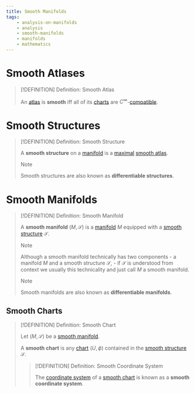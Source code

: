 ```yaml
---
title: Smooth Manifolds
tags:
    - analysis-on-manifolds
    - analysis
    - smooth-manifolds
    - manifolds
    - mathematics
---
```


# Smooth Atlases

>[!DEFINITION] Definition: Smooth Atlas
>
>An [atlas](../../Geometry/Manifolds/Coordinates/Atlases.md) is **smooth** iff all of its [charts](./index.md) are $C^{\infty}$-[compatible](./index.md).
>

# Smooth Structures

>[!DEFINITION] Definition: Smooth Structure
>
>A **smooth structure** on a [manifold](../../../Geometry/Manifolds/index.md) is a [maximal](../../Geometry/Manifolds/Coordinates/Atlases.md) [smooth atlas](Smooth%20Manifolds.md).
>
>>[!NOTE]
>>
>>Smooth structures are also known as **differentiable structures**.
>>
>

# Smooth Manifolds

>[!DEFINITION] Definition: Smooth Manifold
>
>A **smooth manifold** $(M, \mathcal{S})$ is a [manifold](../../../Geometry/Manifolds/index.md) $M$ equipped with a [smooth structure](Smooth%20Manifolds.md) $\mathcal{S}$.
>
>>[!NOTE]
>>
>>Although a smooth manifold technically has two components - a manifold $M$ and a smooth structure $\mathcal{S}$, - if $\mathcal{S}$ is understood from context we usually this technicality and just call $M$ a smooth manifold.
>>
>
>>[!NOTE]
>>
>>Smooth manifolds are also known as **differentiable manifolds**.
>>
>

## Smooth Charts

>[!DEFINITION] Definition: Smooth Chart
>
>Let $(M, \mathcal{S})$ be a [smooth manifold](Smooth%20Manifolds.md).
>
>A **smooth chart** is any [chart](../../../Geometry/Manifolds/Coordinates/index.md) $(U, \phi)$ contained in the [smooth structure](Smooth%20Manifolds.md) $\mathcal{S}$.
>
>>[!DEFINITION] Definition: Smooth Coordinate System
>>
>>The [coordinate system](../../../Geometry/Manifolds/Coordinates/index.md) of a [smooth chart](Smooth%20Chart.md) is known as a **smooth coordinate system**.
>>
>